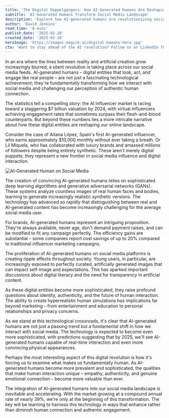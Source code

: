 ```yaml
---
title: 'The Digital Doppelgangers: How AI-Generated Humans Are Reshaping Our Social Media Reality'
subtitle: 'AI-Generated Humans Transform Social Media Landscape'
description: 'Explore how AI-generated humans are revolutionizing social media, as the market approaches $7 billion by 2024. From virtual influencers earning five-figure monthly incomes to the technological advances making digital humans increasingly indistinguishable from real ones, discover how this transformation is reshaping our online interactions and challenging our understanding of authentic human connection.'
author: 'David Jenkins'
read_time: '8 mins'
publish_date: '2025-02-10'
created_date: '2025-02-10'
heroImage: 'https://images.magick.ai/digital-humans-hero.jpg'
cta: 'Want to stay ahead of the AI revolution? Follow us on LinkedIn for daily insights into how artificial intelligence is reshaping our digital world!'
---
```


In an era where the lines between reality and artificial creation grow increasingly blurred, a silent revolution is taking place across our social media feeds. AI-generated humans – digital entities that look, act, and engage like real people – are not just a fascinating technological achievement; they're fundamentally transforming how we interact with social media and challenging our perception of authentic human connection.

The statistics tell a compelling story: the AI influencer market is racing toward a staggering $7 billion valuation by 2024, with virtual influencers achieving engagement rates that sometimes surpass their flesh-and-blood counterparts. But beyond these numbers lies a more intricate narrative about how these digital entities are reshaping our online landscape.

Consider the case of Aitana López, Spain's first AI-generated influencer, who earns approximately $10,000 monthly without ever taking a breath. Or Lil Miquela, who has collaborated with luxury brands and amassed millions of followers despite being entirely synthetic. These aren't merely digital puppets; they represent a new frontier in social media influence and digital interaction.

![AI-Generated Human on Social Media](https://i.magick.ai/PIXE/1739187615953_magick_img.webp)

The creation of convincing AI-generated humans relies on sophisticated deep learning algorithms and generative adversarial networks (GANs). These systems analyze countless images of real human faces and bodies, learning to generate increasingly realistic synthetic versions. The technology has advanced so rapidly that distinguishing between real and AI-generated content has become increasingly challenging for the average social media user.

For brands, AI-generated humans represent an intriguing proposition. They're always available, never age, don't demand payment raises, and can be modified to fit any campaign perfectly. The efficiency gains are substantial – some companies report cost savings of up to 20% compared to traditional influencer marketing campaigns.

The proliferation of AI-generated humans on social media platforms is creating ripple effects throughout society. Young users, in particular, are increasingly exposed to perfectly curated, artificially generated images that can impact self-image and expectations. This has sparked important discussions about digital literacy and the need for transparency in artificial content.

As these digital entities become more sophisticated, they raise profound questions about identity, authenticity, and the future of human interaction. The ability to create hyperrealistic human simulations has implications far beyond marketing – from entertainment and education to personal relationships and privacy concerns.

As we stand at this technological crossroads, it's clear that AI-generated humans are not just a passing trend but a fundamental shift in how we interact with social media. The technology is expected to become even more sophisticated, with predictions suggesting that by 2025, we'll see AI-generated humans capable of real-time interaction and even more convincing physical appearances.

Perhaps the most interesting aspect of this digital revolution is how it's forcing us to examine what makes us fundamentally human. As AI-generated humans become more prevalent and sophisticated, the qualities that make human interaction unique – empathy, authenticity, and genuine emotional connection – become more valuable than ever.

The integration of AI-generated humans into our social media landscape is inevitable and accelerating. With the market growing at a compound annual rate of nearly 39%, we're only at the beginning of this transformation. The key will be learning to harness this technology in ways that enhance rather than diminish human connection and authentic engagement.